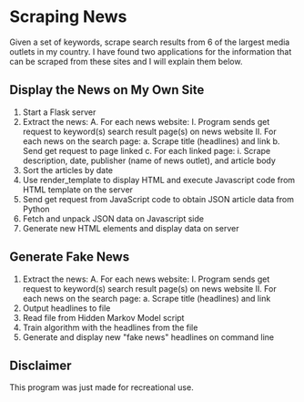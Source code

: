 # Scraping News

Given a set of keywords, scrape search results from 6 of the largest media outlets in my country.
I have found two applications for the information that can be scraped from these sites and I will explain them below.

## Display the News on My Own Site
1. Start a Flask server
2. Extract the news:
    A. For each news website:
        I. Program sends get request to keyword(s) search result page(s) on news website
        II. For each news on the search page:
            a. Scrape title (headlines) and link
            b. Send get request to page linked
            c. For each linked page:
                i. Scrape description, date, publisher (name of news outlet), and article body
3. Sort the articles by date
4. Use render_template to display HTML and execute Javascript code from HTML template on the server
5. Send get request from JavaScript code to obtain JSON article data from Python
6. Fetch and unpack JSON data on Javascript side
7. Generate new HTML elements and display data on server

## Generate Fake News
1. Extract the news:
    A. For each news website:
        I. Program sends get request to keyword(s) search result page(s) on news website
        II. For each news on the search page:
            a. Scrape title (headlines) and link
2. Output headlines to file
3. Read file from Hidden Markov Model script
4. Train algorithm with the headlines from the file
5. Generate and display new "fake news" headlines on command line

## Disclaimer
This program was just made for recreational use.
